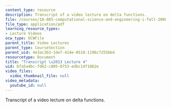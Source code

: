 ```yaml
---
content_type: resource
description: Transcript of a video lecture on delta functions.
file: /courses/18-085-computational-science-and-engineering-i-fall-2008/bfa5a4bcfd62c8050753edbc14f1862e_18-085F08-L04.pdf
file_type: application/pdf
learning_resource_types:
- Lecture Videos
ocw_type: OCWFile
parent_title: Video Lectures
parent_type: CourseSection
parent_uid: 4e3ac3b3-1de7-414e-0518-1196c7255bbd
resourcetype: Document
title: "Transcript \u2013 Lecture 4"
uid: bfa5a4bc-fd62-c805-0753-edbc14f1862e
video_files:
  video_thumbnail_file: null
video_metadata:
  youtube_id: null
---
```

Transcript of a video lecture on delta functions.

